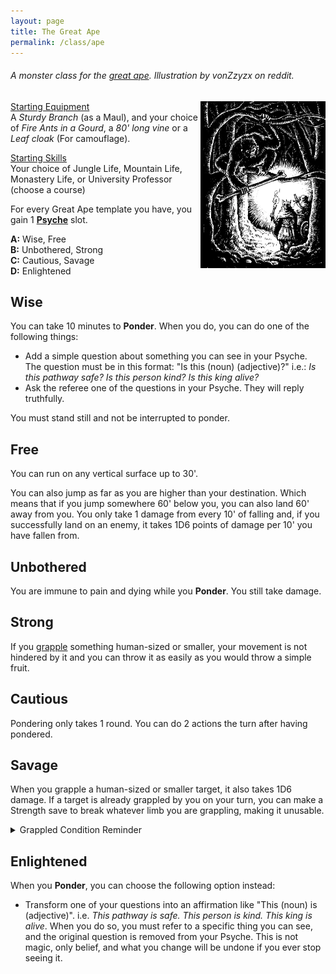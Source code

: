 ```yaml
---
layout: page
title: The Great Ape
permalink: /class/ape
---
```


###### A monster class for the [great ape](/monsters/ape-giant). Illustration by vonZzyzx on reddit.

<img align="right" width=200px  src="/images/0050_ape_creditvonZzyzx.webp">

<ins>Starting Equipment</ins><br>
A _Sturdy Branch_ (as a Maul), and your choice of _Fire Ants in a Gourd_, a _80' long vine_ or a _Leaf cloak_ (For camouflage). 

<ins>Starting Skills</ins><br>
Your choice of Jungle Life, Mountain Life, Monastery Life, or University Professor (choose a course)

For every Great Ape template you have, you gain 1 **[Psyche](/2020/11/09/base-rules/)** slot.

**A:** Wise, Free<br>
**B:** Unbothered, Strong<br>
**C:** Cautious, Savage<br>
**D:** Enlightened<br>

## Wise
You can take 10 minutes to **Ponder**. When you do, you can do one of the following things:

- Add a simple question about something you can see in your Psyche. The question must be in this format: "Is this (noun) (adjective)?" i.e.: _Is this pathway safe? Is this person kind? Is this king alive?_
- Ask the referee one of the questions in your Psyche. They will reply truthfully.

You must stand still and not be interrupted to ponder.

## Free
You can run on any vertical surface up to 30'.

You can also jump as far as you are higher than your destination. Which means that if you jump somewhere 60' below you, you can also land 60' away from you. You only take 1 damage from every 10' of falling and, if you successfully land on an enemy, it takes 1D6 points of damage per 10' you have fallen from.

## Unbothered
You are immune to pain and dying while you **Ponder**. You still take damage.

## Strong
If you [grapple](/2020/11/09/base-rules/) something human-sized or smaller, your movement is not hindered by it and you can throw it as easily as you would throw a simple fruit.

## Cautious
Pondering only takes 1 round. You can do 2 actions the turn after having pondered.

## Savage
When you grapple a human-sized or smaller target, it also takes 1D6 damage. If a target is already grappled by you on your turn, you can make a Strength save to break whatever limb you are grappling, making it unusable.

<details markdown="1">
<summary>Grappled Condition Reminder</summary>
_You cannot move. Roll a D6: 1) your head/mouth/throat is stuck, you can’t breathe; 2) left leg; 3) right leg; 4) left arm; 5) right arm; 6) an item you wear or hold is stuck._
</details>

## Enlightened
When you **Ponder**, you can choose the following option instead:
- Transform one of your questions into an affirmation like "This (noun) is (adjective)". i.e. _This pathway is safe. This person is kind. This king is alive_. When you do so, you must refer to a specific thing you can see, and the original question is removed from your Psyche. This is not magic, only belief, and what you change will be undone if you ever stop seeing it.

